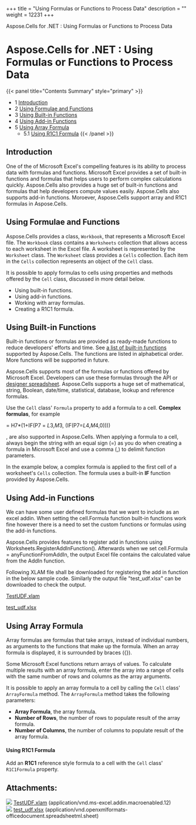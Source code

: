 +++
title = "Using Formulas or Functions to Process Data" 
description = "" 
weight = 12231 
+++

Aspose.Cells for .NET : Using Formulas or Functions to Process Data  

# Aspose.Cells for .NET : Using Formulas or Functions to Process Data


{{< panel title="Contents Summary" style="primary" >}}
*   1 [Introduction](#UsingFormulasorFunctionstoProcessData-Introduction)
*   2 [Using Formulae and Functions](#UsingFormulasorFunctionstoProcessData-UsingFormulaeandFunctions)
*   3 [Using Built-in Functions](#UsingFormulasorFunctionstoProcessData-UsingBuilt-inFunctions)
*   4 [Using Add-in Functions](#UsingFormulasorFunctionstoProcessData-UsingAdd-inFunctions)
*   5 [Using Array Formula](#UsingFormulasorFunctionstoProcessData-UsingArrayFormula)
    *   5.1 [Using R1C1 Formula](#UsingFormulasorFunctionstoProcessData-UsingR1C1Formula)
{{< /panel >}}
 

## Introduction

One of the of Microsoft Excel's compelling features is its ability to process data with formulas and functions. Microsoft Excel provides a set of built-in functions and formulas that helps users to perform complex calculations quickly. Aspose.Cells also provides a huge set of built-in functions and formulas that help developers compute values easily. Aspose.Cells also supports add-in functions. Moroever, Aspose.Cells support array and R1C1 formulas in Aspose.Cells.

## Using Formulae and Functions

Aspose.Cells provides a class, `Workbook`, that represents a Microsoft Excel file. The `Workbook` class contains a `Worksheets` collection that allows access to each worksheet in the Excel file. A worksheet is represented by the `Worksheet` class. The `Worksheet` class provides a `Cells` collection. Each item in the `Cells` collection represents an object of the `Cell` class.

It is possible to apply formulas to cells using properties and methods offered by the `Cell` class, discussed in more detail below.

*   Using built-in functions.
*   Using add-in functions.
*   Working with array formulas.
*   Creating a R1C1 formula.

## Using Built-in Functions

Built-in functions or formulas are provided as ready-made functions to reduce developers' efforts and time. See [a list of built-in functions](https://docs2.aspose.com/cells/net/developerguide/formulas/supported+formula+functions) supported by Aspose.Cells. The functions are listed in alphabetical order. More functions will be supported in future.

Aspose.Cells supports most of the formulas or functions offered by Microsoft Excel. Developers can use these formulas through the API or [designer spreadsheet](https://docs2.aspose.com/cells/net/developerguide/introductionofasposecellsfornet/what+is+a+designer+spreadsheet). Aspose.Cells supports a huge set of mathematical, string, Boolean, date/time, statistical, database, lookup and reference formulas.

Use the `Cell` class' `Formula` property to add a formula to a cell. **Complex formulas**, for example

\= H7\*(1+IF(P7 = $L$3,$M$3, (IF(P7=$L$4,$M$4,0))))

, are also supported in Aspose.Cells. When applying a formula to a cell, always begin the string with an equal sign (=) as you do when creating a formula in Microsoft Excel and use a comma (,) to delimit function parameters.

In the example below, a complex formula is applied to the first cell of a worksheet's `Cells` collection. The formula uses a built-in **IF** function provided by Aspose.Cells.

## Using Add-in Functions

We can have some user defined formulas that we want to include as an excel addin. When setting the cell.Formula function built-in functions work fine however there is a need to set the custom functions or formulas using the add-in functions. 

Aspose.Cells provides features to register add in functions using Worksheets.RegisterAddInFunction(). Afterwards when we set cell.Formula = anyFunctionFromAddIn, the output Excel file contains the calculated value from the AddIn function.

Following XLAM file shall be downloaded for registering the add in function in the below sample code. Similarly the output file "test\_udf.xlsx" can be downloaded to check the output.

[TestUDF.xlam](https://docs2.aspose.com/cells/net/attachments/5017210/81920908.xlam)

[test\_udf.xlsx](https://docs2.aspose.com/cells/net/attachments/5017210/81920909.xlsx)

## Using Array Formula

Array formulas are formulas that take arrays, instead of individual numbers, as arguments to the functions that make up the formula. When an array formula is displayed, it is surrounded by braces ({}).

Some Microsoft Excel functions return arrays of values. To calculate multiple results with an array formula, enter the array into a range of cells with the same number of rows and columns as the array arguments.

It is possible to apply an array formula to a cell by calling the `Cell` class' `ArrayFormula` method. The `ArrayFormula` method takes the following parameters:

*   **Array Formula**, the array formula.
*   **Number of Rows**, the number of rows to populate result of the array formula.
*   **Number of Columns**, the number of columns to populate result of the array formula.

#### Using R1C1 Formula

Add an **R1C1** reference style formula to a cell with the `Cell` class' `R1C1Formula` property.

## Attachments:

![](https://docs2.aspose.com/cells/net/images/icons/bullet_blue.gif) [TestUDF.xlam](https://docs2.aspose.com/cells/net/attachments/5017210/81920908.xlam) (application/vnd.ms-excel.addin.macroenabled.12)  
![](https://docs2.aspose.com/cells/net/images/icons/bullet_blue.gif) [test\_udf.xlsx](https://docs2.aspose.com/cells/net/attachments/5017210/81920909.xlsx) (application/vnd.openxmlformats-officedocument.spreadsheetml.sheet)  

